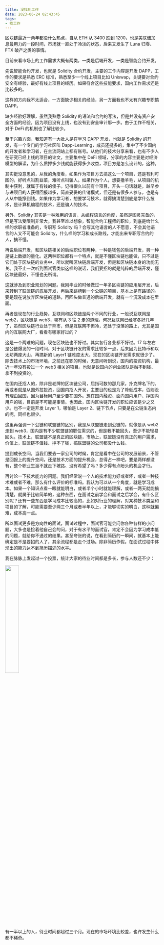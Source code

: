 ```yaml
---
title: 没找到工作
date: 2023-06-24 02:43:45
tags:
- 找工作
---
```


区块链最近一两年都没什么热点，自从 ETH 从 3400 跌到 1200，也是美联储加息最用力的一段时间，市场就一直处于冷淡的状态，后来又发生了 Luna 归零、FTX 破产之类的事情。

目前来看市场上的工作需求大概有两类，一类是后端开发，一类是智能合约开发。

先说智能合约开发，也就是 Solidity 合约开发，主要的工作内容是开发 DAPP，工作的要求是熟悉 ERC 标准，熟悉至少一个线上项目比如 Uniswap，关键要对合约安全有经验，最好有线上项目的经历。如果符合这些技能要求，国内工作需求还是比较多的。

这样的方向我不太适合，一方面缺少相关的经验，另一方面我也不太有兴趣专职搞 DAPP。

缺少经验好理解，虽然我熟悉 Solidity 的语法和合约的写法，但是并没有资产安全方面的经验，因为项目没有上线，也没有到安全审计那一步。由于工作不相关，对于 DeFi 的机制也了解比较少。

至于兴趣方面，我知道有一大批人是在学习 DAPP 开发，也就是 Solidity 的开发，有一个专门的学习社区叫 Dapp-Learning，成员还挺多的，集中了不少国内的开发者和学习者，在主流网站上都有账号。从他们的技术分享来看，也有不少人在研究已经上线的项目的论文，主要集中在 DeFi 领域，分享的内容主要是对经济模型的解读，为什么质押多少钱就能获得多少收益，项目方是怎么设计的，这种。

其实挺没意思的，从我的角度看，如果作为项目方去搞这么一个项目，还是有利可图的，好听点叫割韭菜，难听点叫骗人。如果作为个人，想要撸羊毛，从项目的机制中获利，就属于有钱的傻子。记得很久以前有个项目，开头一句话就是，越早参与进项目的人获得回报越多，简直妥妥的传销模式，但还是有很多人参与，也是有人从中能挣到钱。如果作为学习者，想要学习技术，就得搞清楚到底是学什么技术，是计算机编程的技术，还是骗人的技术。

另外，Solidity 其实是一种难用的语言，从编程语言的角度，虽然是图灵完备的，但是写法受限制非常大。我甚至难以想象，智能合约工程师的职位，到底是给什么样的求职者准备的，专职写 Solidity 吗？会写其他语言的人不愿意，不会其他语言的人又不可能会 Solidity，什么样的学习和成长路线，才能出来专职写合约的人，搞不懂。

再说后端开发，和区块链相关的后端职位有两种，一种是钱包的后端开发，另一种是链上数据的量化。这两种职位都有一个特点，就是不懂区块链也能做，只不过是它们处于区块链的业务中，所以就叫区块链后端开发，但是和区块链本身的功能无关。我不止一次听到面试官类似这样的说话，我们要招的就是纯粹的后端开发，懂区块链最好，不懂也无所谓。

这就涉及到职业规划的问题。我刚毕业的时候做过一年多区块链的应用层开发，后来转到了联盟链的底层开发，再后来跳槽到一个公链的项目，基本上是有路径的。要是现在说放弃区块链的道路，再回头做普通的后端开发，就有一个沉没成本在里面。

再者是现在的行业趋势，互联网和区块链是两个不同的行业，一般说互联网是 web2，区块链是 web3，哪有从 3 往 2 走的道理。何况互联网已经寒冬好几年了，虽然区块链行业处于熊市，但是互联网不但冷，还处于没落的路上，尤其是国内的互联网大厂，看看有哪家好过的？

这是一个两难的问题，现在区块链也不好过。其实各行各业都不好过。17 年左右是公链爆发的一段时间，对于区块链开发的需求比较多一点，后来因为比特币和以太坊两座大山，再搞新的 Layer1 链难度太大，现在的区块链开发需求就很少了。除去技术上的市场环境，之前还在职的时候，无意间听到说，国内的投资机构，最近一年没有投过一个 web3 相关的项目。也就是说国内的创业团队是融不到钱、拿不到投资的。

在国内还招人的，除非是老牌的区块链公司，屈指可数的那几家，扑克牌名下的。再或者就是从国外拉投资，回国内招人开发，主要目的也是为了降低成本，否则没有理由回国，因为目标用户至少要在国外。想在国内融资、面向国内用户、挣国内用户的钱，目前是不可能是事情。也因此，国内区块链开发的职位应该是少之又少。也不一定是开发 Layer 1，哪怕是 Layer 2、链下节点，只要是在公链生态内的呢，同样也很少。

这里再强调一下公链和联盟链的区别，我是从联盟链走到公链的，就像是从 web2 走到 web3，国内是有不少联盟链的职位需求的，但是我不能回头，至少不能轻易回头。技术上，联盟链不是真正的区块链，市场上，联盟链没有真正的用户需求，价值上，联盟链不值钱、挣不了钱，搞联盟链的公司都没什么钱。

提到成长空间，当我们要去一家公司的时候，肯定是看中在公司的发展前景，不管是回报上的提升空间，还是技术方面的提升机会，总得占一样吧，要是两样都没有，整个职业生涯不就走下坡路、没有希望了吗？多少得有点盼头的机会才行。

再讨论一下技术能力的问题。我们经常说一个人的技术能力好或者坏，或者一种技术难或者不难，那么有什么评价的标准吗。我认为可以从一个角度，就是学习成本。如果一个知识点看一眼就能明白，或者半个小时就能理解，或者一两天就能搞清楚，就属于比较简单的，这种东西，在面试之前学会和面试之后学会，有什么区别呢？还有一些东西是学习成本比较高的，比如对行业的理解，对某种技术类型和项目的了解，可能需要至少两三个月或者半年以上，才能够切实的明白，这种就偏难，成本高一点。

所以面试更多是方向性的面试，面试过程中，面试官可能会问你各种各样的小问题，大多也是捡着他自己会的问，对于有水平的面试官，肯定不会因为学习成本低的问题，就给你不通过的结果。甚至夸张的说，在看到简历的一瞬间，就基本上能确定是不是要招的人了，其余流程都是走个过场。除非简历作假，在面试过程中体现出的能力达不到简历描述的水平。

我在脉脉上发起过一个投票，统计大家的待业时间都是多长，参与人数还不少：

<img src="gap.png" width="30%">

有一半以上的人，待业时间都超过三个月。现在的市场环境比较差，也许发生什么都不稀奇。





